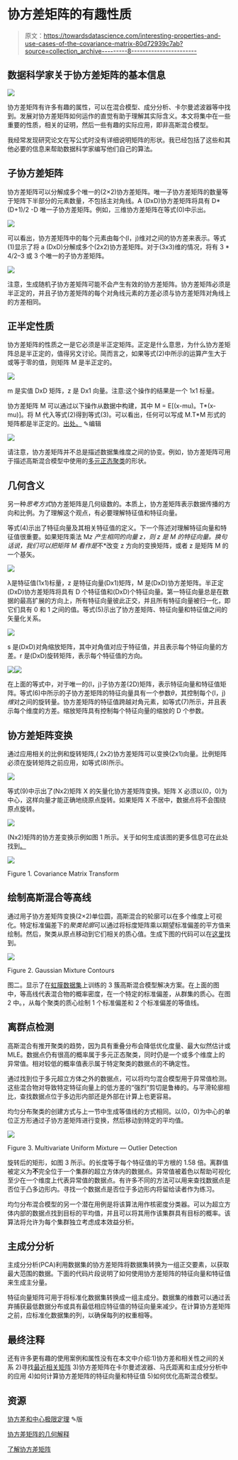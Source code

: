 # 协方差矩阵的有趣性质

> 原文：<https://towardsdatascience.com/interesting-properties-and-use-cases-of-the-covariance-matrix-80d72939c7ab?source=collection_archive---------8----------------------->

## 数据科学家关于协方差矩阵的基本信息

![](img/a60bee05b95a17eff5cd9d71769c2001.png)

协方差矩阵有许多有趣的属性，可以在混合模型、成分分析、卡尔曼滤波器等中找到。发展对协方差矩阵如何运作的直觉有助于理解其实际含义。本文将集中在一些重要的性质，相关的证明，然后一些有趣的实际应用，即非高斯混合模型。

我经常发现研究论文在写公式时没有详细说明矩阵的形状。我已经包括了这些和其他必要的信息来帮助数据科学家编写他们自己的算法。

## 子协方差矩阵

协方差矩阵可以分解成多个唯一的(2×2)协方差矩阵。唯一子协方差矩阵的数量等于矩阵下半部分的元素数量，不包括主对角线。A (DxD)协方差矩阵将具有 D*(D+1)/2 -D 唯一子协方差矩阵。例如，三维协方差矩阵在等式(0)中示出。

![](img/ac1c64ffc1c880263e335e20d5a5176f.png)

可以看出，协方差矩阵中的每个元素由每个(I，j)维对之间的协方差来表示。等式(1)显示了将 a (DxD)分解成多个(2x2)协方差矩阵。对于(3x3)维的情况，将有 3 * 4/2–3 或 3 个唯一的子协方差矩阵。

![](img/b9ee975887aa32b894b5b4bba137b803.png)

注意，生成随机子协方差矩阵可能不会产生有效的协方差矩阵。协方差矩阵必须是半正定的，并且子协方差矩阵的每个对角线元素的方差必须与协方差矩阵对角线上的方差相同。

## 正半定性质

协方差矩阵的性质之一是它必须是半正定矩阵。正定是什么意思，为什么协方差矩阵总是半正定的，值得另文讨论。简而言之，如果等式(2)中所示的运算产生大于或等于零的值，则矩阵 M 是半正定的。

![](img/2c0d4f0362afa0820059c879a9d2b76b.png)

m 是实值 DxD 矩阵，z 是 Dx1 向量。注意:这个操作的结果是一个 1x1 标量。

协方差矩阵 M 可以通过以下操作从数据中构建，其中 M = E[(x-mu)。T*(x-mu)]。将 M 代入等式(2)得到等式(3)。可以看出，任何可以写成 M.T*M 形式的矩阵都是半正定的。[出处。](https://ttic.uchicago.edu/~dmcallester/ttic101-07/lectures/Gaussians/Gaussians.pdf) ✎编辑

![](img/e897d9110758a4b563ef8abd2d1aa211.png)

请注意，协方差矩阵并不总是描述数据集维度之间的协变。例如，协方差矩阵可用于描述高斯混合模型中使用的[多元正态聚类](https://en.wikipedia.org/wiki/Multivariate_normal_distribution)的形状。

## 几何含义

另一种*思考方式*协方差矩阵是几何级数的。本质上，协方差矩阵表示数据传播的方向和比例。为了理解这个观点，有必要理解特征值和特征向量。

等式(4)示出了特征向量及其相关特征值的定义。下一个陈述对理解特征向量和特征值很重要。如果矩阵乘法 M*z 产生相同的向量 z，则 z 是 M 的特征向量。换句话说，我们可以把矩阵 M 看作是*不*改变 z 方向的变换矩阵，或者 z 是矩阵 M 的一个基矢。

![](img/cbb3e8508004e20825f6e9b0086993b3.png)

λ是特征值(1x1)标量，z 是特征向量(Dx1)矩阵，M 是(DxD)协方差矩阵。半正定(DxD)协方差矩阵将具有 D 个特征值和(DxD)个特征向量。第一特征向量总是在数据的最高扩展的方向上，所有特征向量彼此正交，并且所有特征向量被归一化，即它们具有 0 和 1 之间的值。等式(5)示出了协方差矩阵、特征向量和特征值之间的矢量化关系。

![](img/a7e66076a2da38d2c9f639e1fc1ca6fc.png)

s 是(DxD)对角缩放矩阵，其中对角值对应于特征值，并且表示每个特征向量的方差。r 是(DxD)旋转矩阵，表示每个特征值的方向。

![](img/090d25b2fccb35ed07d56f1c0d44724b.png)![](img/837f362a080579b3c752319da6a07dd4.png)

在上面的等式中，对于唯一的(I，j)子协方差(2D)矩阵，表示特征向量和特征值矩阵。等式(6)中所示的子协方差矩阵的特征向量具有一个参数*θ*，其控制每个(I，j) *维*对之间的旋转量。协方差矩阵的特征值跨越对角元素，如等式(7)所示，并且表示每个维度的方差。缩放矩阵具有控制每个特征向量的缩放的 D 个参数。

## 协方差矩阵变换

通过应用相关的比例和旋转矩阵,( 2x2)协方差矩阵可以变换(2x1)向量。比例矩阵必须在旋转矩阵之前应用，如等式(8)所示。

![](img/32c2eee376cf65d60c0e8c8eb54f06f9.png)

等式(9)中示出了(Nx2)矩阵 X 的矢量化协方差矩阵变换。矩阵 X 必须以(0，0)为中心，这样向量才能正确地绕原点旋转。如果矩阵 X 不居中，数据点将不会围绕原点旋转。

![](img/a5064679c18d190138126e297ff2fca8.png)

(Nx2)矩阵的协方差变换示例如图 1 所示。关于如何生成该图的更多信息可在此处找到[。](https://datascienceplus.com/understanding-the-covariance-matrix/)

![](img/e9ee633edca5f7b89153fe7d5c0f4f8d.png)

Figure 1\. Covariance Matrix Transform

## 绘制高斯混合等高线

通过用子协方差矩阵变换(2×2)单位圆，高斯混合的轮廓可以在多个维度上可视化。特定标准偏差下的*聚类轮廓*可以通过将标度矩阵乘以期望标准偏差的平方值来绘制。然后，聚类从原点移动到它们相关的质心值。生成下图的代码可以在[这里](https://gist.github.com/freedomtowin/a196b8026b96a9264fdbd45aa77bae12)找到。

![](img/829e86d864834fcc45f1b834eccfe439.png)

Figure 2\. Gaussian Mixture Contours

图二。显示了在[虹膜数据集](https://archive.ics.uci.edu/ml/datasets/iris)上训练的 3 簇高斯混合模型解决方案。在上面的图中，等高线代表混合物的概率密度，在一个特定的标准偏差，从群集的质心。在图 2 中。，从每个聚类的质心绘制 1 个标准偏差和 2 个标准偏差的等值线。

## 离群点检测

高斯混合有推开聚类的趋势，因为具有重叠分布会降低优化度量、最大似然估计或 MLE。数据点仍有很高的概率属于多元正态聚类，同时仍是一个或多个维度上的异常值。相对较低的概率值表示属于特定聚类的数据点的不确定性。

通过找到位于多元超立方体之外的数据点，可以将均匀混合模型用于异常值检测。这些混合物对导致特定特征向量上的低方差的“强烈”剪切是鲁棒的。与平滑轮廓相比，查找数据点位于多边形内部还是外部在计算上也更容易。

均匀分布聚类的创建方式与上一节中生成等值线的方式相同。以(0，0)为中心的单位正方形通过子协方差矩阵进行变换，然后移动到特定的平均值。

![](img/304e75f4dcb666b3e37e87cff759e17c.png)

Figure 3\. Multivariate Uniform Mixture — Outlier Detection

旋转后的矩形，如图 3 所示。的长度等于每个特征值的平方根的 1.58 倍。离群值被定义为**不**完全位于一个集群的超立方体内的数据点。异常值被着色以帮助可视化至少在一个维度上代表异常值的数据点。有许多不同的方法可以用来查找数据点是否位于凸多边形内。寻找一个数据点是否位于多边形内将留给读者作为练习。

均匀分布混合模型的另一个潜在用例是将该算法用作核密度分类器。可以为超立方体内部的数据点找到目标的平均值，并且可以将其用作该集群具有目标的概率。该算法将允许为每个集群独立考虑成本效益分析。

## 主成分分析

主成分分析(PCA)利用数据集的协方差矩阵将数据集转换为一组正交要素，以获取最大范围的数据。下面的代码片段说明了如何使用协方差矩阵的特征向量和特征值来生成主分量。

特征向量矩阵可用于将标准化数据集转换成一组主成分。数据集的维数可以通过丢弃捕获最低数据分布或具有最低相应特征值的特征向量来减少。在计算协方差矩阵之前，应标准化数据集的列，以确保每列的权重相等。

## 最终注释

还有许多更有趣的使用案例和属性没有在本文中介绍:1)协方差和相关性之间的关系 2)寻找[最近相关矩阵](https://ieeexplore.ieee.org/document/8144941) 3)协方差矩阵在卡尔曼滤波器、马氏距离和主成分分析中的应用 4)如何计算协方差矩阵的特征向量和特征值 5)如何优化高斯混合模型。

## 资源

[协方差和中心极限定理](https://ttic.uchicago.edu/~dmcallester/ttic101-07/lectures/Gaussians/Gaussians.pdf) ✎版

[协方差矩阵的几何解释](http://www.visiondummy.com/2014/04/geometric-interpretation-covariance-matrix/)

[了解协方差矩阵](https://datascienceplus.com/understanding-the-covariance-matrix/)